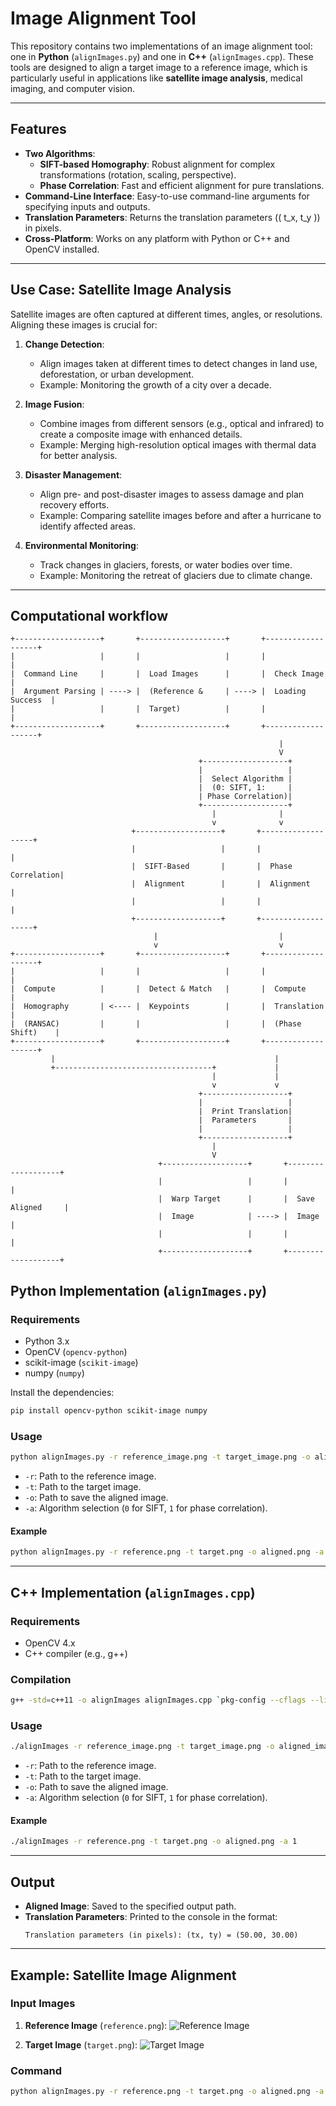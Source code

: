 # Image Alignment Tool

This repository contains two implementations of an image alignment tool: one in **Python** (`alignImages.py`) and one in **C++** (`alignImages.cpp`). These tools are designed to align a target image to a reference image, which is particularly useful in applications like **satellite image analysis**, medical imaging, and computer vision.

---

## Features

- **Two Algorithms**:
  - **SIFT-based Homography**: Robust alignment for complex transformations (rotation, scaling, perspective).
  - **Phase Correlation**: Fast and efficient alignment for pure translations.
- **Command-Line Interface**: Easy-to-use command-line arguments for specifying inputs and outputs.
- **Translation Parameters**: Returns the translation parameters (\( t_x, t_y \)) in pixels.
- **Cross-Platform**: Works on any platform with Python or C++ and OpenCV installed.

---

## Use Case: Satellite Image Analysis

Satellite images are often captured at different times, angles, or resolutions. Aligning these images is crucial for:

1. **Change Detection**:
   - Align images taken at different times to detect changes in land use, deforestation, or urban development.
   - Example: Monitoring the growth of a city over a decade.

2. **Image Fusion**:
   - Combine images from different sensors (e.g., optical and infrared) to create a composite image with enhanced details.
   - Example: Merging high-resolution optical images with thermal data for better analysis.

3. **Disaster Management**:
   - Align pre- and post-disaster images to assess damage and plan recovery efforts.
   - Example: Comparing satellite images before and after a hurricane to identify affected areas.

4. **Environmental Monitoring**:
   - Track changes in glaciers, forests, or water bodies over time.
   - Example: Monitoring the retreat of glaciers due to climate change.

---

## Computational workflow
```
+-------------------+       +-------------------+       +-------------------+
|                   |       |                   |       |                   |
|  Command Line     |       |  Load Images      |       |  Check Image      |
|  Argument Parsing | ----> |  (Reference &     | ----> |  Loading Success  |
|                   |       |  Target)          |       |                   |
+-------------------+       +-------------------+       +-------------------+
                                                            |
                                                            V
                                          +-------------------+       
                                          |                   |  
                                          |  Select Algorithm | 
                                          |  (0: SIFT, 1:     | 
                                          | Phase Correlation)|  
                                          +-------------------+       
                                             |              |
                                             v              v
                           +-------------------+       +-------------------+
                           |                   |       |                   |
                           |  SIFT-Based       |       |  Phase Correlation|
                           |  Alignment        |       |  Alignment        |
                           |                   |       |                   |
                           +-------------------+       +-------------------+
                                |                           |
                                v                           v
+-------------------+       +-------------------+       +-------------------+
|                   |       |                   |       |                   |
|  Compute          |       |  Detect & Match   |       |  Compute          |
|  Homography       | <---- |  Keypoints        |       |  Translation      |
|  (RANSAC)         |       |                   |       |  (Phase Shift)    |
+-------------------+       +-------------------+       +-------------------+
         |                                                 |
         +-----------------------------------+             |
                                             |             |
                                             v             v
                                          +-------------------+
                                          |                   |
                                          |  Print Translation|
                                          |  Parameters       |
                                          |                   |
                                          +-------------------+
                                             |
                                             V
                                 +-------------------+       +-------------------+
                                 |                   |       |                   |
                                 |  Warp Target      |       |  Save Aligned     |
                                 |  Image            | ----> |  Image            |
                                 |                   |       |                   |
                                 +-------------------+       +-------------------+
```

## Python Implementation (`alignImages.py`)

### Requirements

- Python 3.x
- OpenCV (`opencv-python`)
- scikit-image (`scikit-image`)
- numpy (`numpy`)

Install the dependencies:
```bash
pip install opencv-python scikit-image numpy
```

### Usage

```bash
python alignImages.py -r reference_image.png -t target_image.png -o aligned_image.png -a <algorithm>
```

- `-r`: Path to the reference image.
- `-t`: Path to the target image.
- `-o`: Path to save the aligned image.
- `-a`: Algorithm selection (`0` for SIFT, `1` for phase correlation).

#### Example

```bash
python alignImages.py -r reference.png -t target.png -o aligned.png -a 0
```

---

## C++ Implementation (`alignImages.cpp`)

### Requirements

- OpenCV 4.x
- C++ compiler (e.g., g++)

### Compilation

```bash
g++ -std=c++11 -o alignImages alignImages.cpp `pkg-config --cflags --libs opencv4`
```

### Usage

```bash
./alignImages -r reference_image.png -t target_image.png -o aligned_image.png -a <algorithm>
```

- `-r`: Path to the reference image.
- `-t`: Path to the target image.
- `-o`: Path to save the aligned image.
- `-a`: Algorithm selection (`0` for SIFT, `1` for phase correlation).

#### Example

```bash
./alignImages -r reference.png -t target.png -o aligned.png -a 1
```

---

## Output

- **Aligned Image**: Saved to the specified output path.
- **Translation Parameters**: Printed to the console in the format:
  ```
  Translation parameters (in pixels): (tx, ty) = (50.00, 30.00)
  ```

---

## Example: Satellite Image Alignment

### Input Images

1. **Reference Image** (`reference.png`):
   ![Reference Image](https://via.placeholder.com/500x500?text=Reference+Image)

2. **Target Image** (`target.png`):
   ![Target Image](https://via.placeholder.com/500x500?text=Target+Image)

### Command

```bash
python alignImages.py -r reference.png -t target.png -o aligned.png -a 0
```

